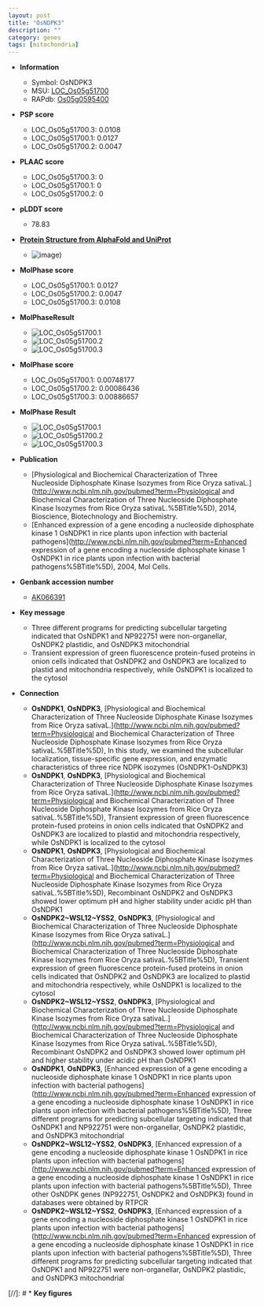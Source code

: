 ```yaml
---
layout: post
title: "OsNDPK3"
description: ""
category: genes
tags: [mitochondria]
---
```


* **Information**  
    + Symbol: OsNDPK3  
    + MSU: [LOC_Os05g51700](http://rice.plantbiology.msu.edu/cgi-bin/ORF_infopage.cgi?orf=LOC_Os05g51700)  
    + RAPdb: [Os05g0595400](http://rapdb.dna.affrc.go.jp/viewer/gbrowse_details/irgsp1?name=Os05g0595400)  

* **PSP score**  
    + LOC_Os05g51700.3: 0.0108 
    + LOC_Os05g51700.1: 0.0127 
    + LOC_Os05g51700.2: 0.0047 

* **PLAAC score**  
    + LOC_Os05g51700.3: 0 
    + LOC_Os05g51700.1: 0 
    + LOC_Os05g51700.2: 0 

* **pLDDT score**
    + 78.83

* **[Protein Structure from AlphaFold and UniProt](https://www.uniprot.org/uniprotkb/Q5TKF4/entry#structure)**
    + ![image](https://ricepsp.github.io/images/Q5/AF-Q5TKF4-F1.png))

* **MolPhase score**
    + LOC_Os05g51700.1: 0.0127
    + LOC_Os05g51700.2: 0.0047
    + LOC_Os05g51700.3: 0.0108

* **MolPhaseResult**
    + ![LOC_Os05g51700.1](https://ricepsp.github.io/pictures/LOC_Os05g/LOC_Os05g51700.1.png)
    + ![LOC_Os05g51700.2](https://ricepsp.github.io/pictures/LOC_Os05g/LOC_Os05g51700.2.png)
    + ![LOC_Os05g51700.3](https://ricepsp.github.io/pictures/LOC_Os05g/LOC_Os05g51700.3.png)

* **MolPhase score**
    + LOC_Os05g51700.1: 0.00748177
    + LOC_Os05g51700.2: 0.00086436
    + LOC_Os05g51700.3: 0.00886657

* **MolPhase Result**
    + ![LOC_Os05g51700.1](https://304243504.github.io/Pictures/LOC_Os05g/LOC_Os05g51700.1.png)
    + ![LOC_Os05g51700.2](https://304243504.github.io/Pictures/LOC_Os05g/LOC_Os05g51700.2.png)
    + ![LOC_Os05g51700.3](https://304243504.github.io/Pictures/LOC_Os05g/LOC_Os05g51700.3.png)

* **Publication**  
    + [Physiological and Biochemical Characterization of Three Nucleoside Diphosphate Kinase Isozymes from Rice Oryza sativaL.](http://www.ncbi.nlm.nih.gov/pubmed?term=Physiological and Biochemical Characterization of Three Nucleoside Diphosphate Kinase Isozymes from Rice Oryza sativaL.%5BTitle%5D), 2014, Bioscience, Biotechnology and Biochemistry.
    + [Enhanced expression of a gene encoding a nucleoside diphosphate kinase 1 OsNDPK1 in rice plants upon infection with bacterial pathogens](http://www.ncbi.nlm.nih.gov/pubmed?term=Enhanced expression of a gene encoding a nucleoside diphosphate kinase 1 OsNDPK1 in rice plants upon infection with bacterial pathogens%5BTitle%5D), 2004, Mol Cells.

* **Genbank accession number**  
    + [AK066391](http://www.ncbi.nlm.nih.gov/nuccore/AK066391)

* **Key message**  
    + Three different programs for predicting subcellular targeting indicated that OsNDPK1 and NP922751 were non-organellar, OsNDPK2 plastidic, and OsNDPK3 mitochondrial
    + Transient expression of green fluorescence protein-fused proteins in onion cells indicated that OsNDPK2 and OsNDPK3 are localized to plastid and mitochondria respectively, while OsNDPK1 is localized to the cytosol

* **Connection**  
    + __OsNDPK1__, __OsNDPK3__, [Physiological and Biochemical Characterization of Three Nucleoside Diphosphate Kinase Isozymes from Rice Oryza sativaL.](http://www.ncbi.nlm.nih.gov/pubmed?term=Physiological and Biochemical Characterization of Three Nucleoside Diphosphate Kinase Isozymes from Rice Oryza sativaL.%5BTitle%5D), In this study, we examined the subcellular localization, tissue-specific gene expression, and enzymatic characteristics of three rice NDPK isozymes (OsNDPK1-OsNDPK3)
    + __OsNDPK1__, __OsNDPK3__, [Physiological and Biochemical Characterization of Three Nucleoside Diphosphate Kinase Isozymes from Rice Oryza sativaL.](http://www.ncbi.nlm.nih.gov/pubmed?term=Physiological and Biochemical Characterization of Three Nucleoside Diphosphate Kinase Isozymes from Rice Oryza sativaL.%5BTitle%5D), Transient expression of green fluorescence protein-fused proteins in onion cells indicated that OsNDPK2 and OsNDPK3 are localized to plastid and mitochondria respectively, while OsNDPK1 is localized to the cytosol
    + __OsNDPK1__, __OsNDPK3__, [Physiological and Biochemical Characterization of Three Nucleoside Diphosphate Kinase Isozymes from Rice Oryza sativaL.](http://www.ncbi.nlm.nih.gov/pubmed?term=Physiological and Biochemical Characterization of Three Nucleoside Diphosphate Kinase Isozymes from Rice Oryza sativaL.%5BTitle%5D), Recombinant OsNDPK2 and OsNDPK3 showed lower optimum pH and higher stability under acidic pH than OsNDPK1
    + __OsNDPK2~WSL12~YSS2__, __OsNDPK3__, [Physiological and Biochemical Characterization of Three Nucleoside Diphosphate Kinase Isozymes from Rice Oryza sativaL.](http://www.ncbi.nlm.nih.gov/pubmed?term=Physiological and Biochemical Characterization of Three Nucleoside Diphosphate Kinase Isozymes from Rice Oryza sativaL.%5BTitle%5D), Transient expression of green fluorescence protein-fused proteins in onion cells indicated that OsNDPK2 and OsNDPK3 are localized to plastid and mitochondria respectively, while OsNDPK1 is localized to the cytosol
    + __OsNDPK2~WSL12~YSS2__, __OsNDPK3__, [Physiological and Biochemical Characterization of Three Nucleoside Diphosphate Kinase Isozymes from Rice Oryza sativaL.](http://www.ncbi.nlm.nih.gov/pubmed?term=Physiological and Biochemical Characterization of Three Nucleoside Diphosphate Kinase Isozymes from Rice Oryza sativaL.%5BTitle%5D), Recombinant OsNDPK2 and OsNDPK3 showed lower optimum pH and higher stability under acidic pH than OsNDPK1
    + __OsNDPK1__, __OsNDPK3__, [Enhanced expression of a gene encoding a nucleoside diphosphate kinase 1 OsNDPK1 in rice plants upon infection with bacterial pathogens](http://www.ncbi.nlm.nih.gov/pubmed?term=Enhanced expression of a gene encoding a nucleoside diphosphate kinase 1 OsNDPK1 in rice plants upon infection with bacterial pathogens%5BTitle%5D), Three different programs for predicting subcellular targeting indicated that OsNDPK1 and NP922751 were non-organellar, OsNDPK2 plastidic, and OsNDPK3 mitochondrial
    + __OsNDPK2~WSL12~YSS2__, __OsNDPK3__, [Enhanced expression of a gene encoding a nucleoside diphosphate kinase 1 OsNDPK1 in rice plants upon infection with bacterial pathogens](http://www.ncbi.nlm.nih.gov/pubmed?term=Enhanced expression of a gene encoding a nucleoside diphosphate kinase 1 OsNDPK1 in rice plants upon infection with bacterial pathogens%5BTitle%5D), Three other OsNDPK genes (NP922751, OsNDPK2 and OsNDPK3) found in databases were obtained by RTPCR
    + __OsNDPK2~WSL12~YSS2__, __OsNDPK3__, [Enhanced expression of a gene encoding a nucleoside diphosphate kinase 1 OsNDPK1 in rice plants upon infection with bacterial pathogens](http://www.ncbi.nlm.nih.gov/pubmed?term=Enhanced expression of a gene encoding a nucleoside diphosphate kinase 1 OsNDPK1 in rice plants upon infection with bacterial pathogens%5BTitle%5D), Three different programs for predicting subcellular targeting indicated that OsNDPK1 and NP922751 were non-organellar, OsNDPK2 plastidic, and OsNDPK3 mitochondrial

[//]: # * **Key figures**  


